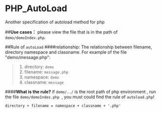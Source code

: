 # PHP_AutoLoad
Another specification of autoload method for php 


##**Use cases：**
please view the file that is in the path of `demo/demoIndex.php`.

##Rule of `autoLoad`
####relationship:
The relationship between filename, directory namespace and classname. 
For example of the file "demo/message.php":

>1. directory: `demo`
>2. filename: `message.php`
>3. namespace: `demo`
>4. classname: `message`

####**What is the rule?**
if `demo/../` is the root path of php environment , run the file `demo/demoIndex.php `,
you must could find the rule of `autoload.php`!

`directory + filename = namespace + classname + '.php'`
